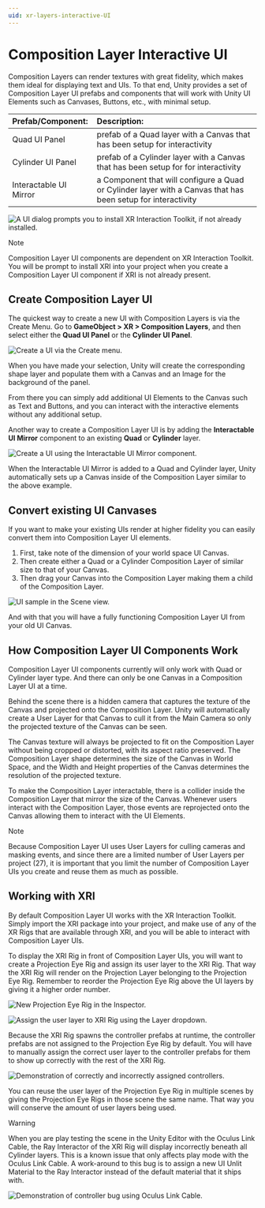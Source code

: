 ```yaml
---
uid: xr-layers-interactive-UI
---
```


# Composition Layer Interactive UI

Composition Layers can render textures with great fidelity, which makes them ideal for displaying text and UIs. To that end, Unity provides a set of Composition Layer UI prefabs and components that will work with Unity UI Elements such as Canvases, Buttons, etc., with minimal setup.

|Prefab/Component:|Description:|
|:---|:---|
|Quad UI Panel | prefab of a Quad layer with a Canvas that has been setup for interactivity |
|Cylinder UI Panel | prefab of a Cylinder layer with a Canvas that has been setup for for interactivity |
|Interactable UI Mirror | a Component that will configure a Quad or Cylinder layer with a Canvas that has been setup for interactivity|

![A UI dialog prompts you to install XR Interaction Toolkit, if not already installed.](images/UI-dialog.png)<br />

> [!NOTE]
>  Composition Layer UI components are dependent on XR Interaction Toolkit. You will be prompt to install XRI into your project when you create a Composition Layer UI component if XRI is not already present.

## Create Composition Layer UI

The quickest way to create a new UI with Composition Layers is via the Create Menu. Go to **GameObject > XR > Composition Layers**, and then select either the **Quad UI Panel** or the **Cylinder UI Panel**.

![Create a UI via the Create menu.](images/UI-menu.png)<br />

When you have made your selection, Unity will create the corresponding shape layer and populate them with a Canvas and an Image for the background of the panel.

From there you can simply add additional UI Elements to the Canvas such as Text and Buttons, and you can interact with the interactive elements without any additional setup.

Another way to create a Composition Layer UI is by adding the **Interactable UI Mirror** component to an existing **Quad** or **Cylinder** layer.

![Create a UI using the Interactable UI Mirror component.](images/UI-inspector.png)<br />

When the Interactable UI Mirror is added to a Quad and Cylinder layer, Unity automatically sets up a Canvas inside of the Composition Layer similar to the above example.


## Convert existing UI Canvases

If you want to make your existing UIs render at higher fidelity you can easily convert them into Composition Layer UI elements.

1) First, take note of the dimension of your world space UI Canvas.
2) Then create either a Quad or a Cylinder Composition Layer of similar size to that of your Canvas.
3) Then drag your Canvas into the Composition Layer making them a child of the Composition Layer.

![UI sample in the Scene view.](images/UI-sample.png)<br />

And with that you will have a fully functioning Composition Layer UI from your old UI Canvas.


## How Composition Layer UI Components Work ##

Composition Layer UI components currently will only work with Quad or Cylinder layer type. And there can only be one Canvas in a Composition Layer UI at a time.

Behind the scene there is a hidden camera that captures the texture of the Canvas and projected onto the Composition Layer. Unity will automatically create a User Layer for that Canvas to cull it from the Main Camera so only the projected texture of the Canvas can be seen.

The Canvas texture will always be projected to fit on the Composition Layer without being cropped or distorted, with its aspect ratio preserved. The Composition Layer shape determines the size of the Canvas in World Space, and the Width and Height properties of the Canvas determines the resolution of the projected texture.

To make the Composition Layer interactable, there is a collider inside the Composition Layer that mirror the size of the Canvas. Whenever users interact with the Composition Layer, those events are reprojected onto the Canvas allowing them to interact with the UI Elements.

> [!NOTE]
> Because Composition Layer UI uses User Layers for culling cameras and masking events, and since there are a limited number of User Layers per project (27), it is important that you limit the number of Composition Layer UIs you create and reuse them as much as possible.


## Working with XRI ##

By default Composition Layer UI works with the XR Interaction Toolkit. Simply import the XRI package into your project, and make use of any of the XR Rigs that are available through XRI, and you will be able to interact with Composition Layer UIs.

To display the XRI Rig in front of Composition Layer UIs, you will want to create a Projection Eye Rig and assign its user layer to the XRI Rig. That way the XRI Rig will render on the Projection Layer belonging to the Projection Eye Rig. Remember to reorder the Projection Eye Rig above the UI layers by giving it a higher order number.

![New Projection Eye Rig in the Inspector.](images/UI-eye-rig-setup1.png)<br />

![Assign the user layer to XRI Rig using the Layer dropdown.](images/UI-eye-rig-setup2.png)<br />

Because the XRI Rig spawns the controller prefabs at runtime, the controller prefabs are not assigned to the Projection Eye Rig by default. You will have to manually assign the correct user layer to the controller prefabs for them to show up correctly with the rest of the XRI Rig.

![Demonstration of correctly and incorrectly assigned controllers.](images/UI-controllers-setup.png)<br />

You can reuse the user layer of the Projection Eye Rig in multiple scenes by giving the Projection Eye Rigs in those scene the same name. That way you will conserve the amount of user layers being used.

> [!WARNING]
> When you are play testing the scene in the Unity Editor with the Oculus Link Cable, the Ray Interactor of the XRI Rig will display incorrectly beneath all Cylinder layers. This is a known issue that only affects play mode with the Oculus Link Cable. A work-around to this bug is to assign a new UI Unlit Material to the Ray Interactor instead of the default material that it ships with.

![Demonstration of controller bug using Oculus Link Cable.](images/UI-ray-bug.png)<br />


